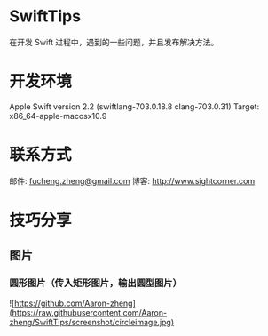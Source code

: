# SwiftTips
在开发 Swift 过程中，遇到的一些问题，并且发布解决方法。

# 开发环境
Apple Swift version 2.2 (swiftlang-703.0.18.8 clang-703.0.31)
Target: x86_64-apple-macosx10.9

# 联系方式
邮件: fucheng.zheng@gmail.com
博客: http://www.sightcorner.com

# 技巧分享

## 图片

### 圆形图片（传入矩形图片，输出圆型图片）
![https://github.com/Aaron-zheng](https://raw.githubusercontent.com/Aaron-zheng/SwiftTips/screenshot/circleimage.jpg)